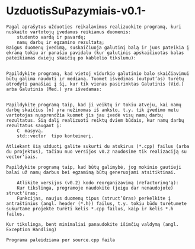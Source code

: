 # UzduotisSuPazymiais-v0.1-

    Pagal aprašytus užduoties reikalavimus realizuokite programą, kuri nuskaito vartotojų įvedamus reikiamus duomenis:
        studento vardą ir pavardę;
        namų darbų ir egzamino rezultatą;
    Baigus duomenų įvedimą, suskaičiuoja galutinį balą ir juos pateikia į ekraną tokiu ar panašiu pavidalu (kur galutinis apskaičiuotas balas pateikiamas dviejų skaičių po kablelio tikslumu):


    Papildykite programą, kad vietoj vidurkio galutinio balo skaičiavimui būtų galima naudoti ir medianą. Tuomet išvedimas (output’as) turėtų atrodyti panašiai į šį, kur tik vienas pasirinktas Galutinis (Vid.) arba Galutinis (Med.) yra išvedamas:


    Papildykite programą taip, kad ji veiktų ir tokiu atveju, kai namų darbų skaičius (n) yra nežinomas iš anksto, t.y. tik įvedimo metu vartotojas nusprendžia kuomet jis jau įvedė visų namų darbų rezultatus. Šią dalį realizuoti reiktų dviem būdais, kur namų darbų rezultatus saugant į:
        C  masyvą.
        std::vector  tipo konteinerį.

    Atliekant šią užduotį galite sukurti du atskirus (*.cpp) failus (arba du projektus), tačiau nuo versijos v0.2 naudosime tik realizaciją su vector'iais.

    Papildykite programą taip, kad būtų galimybė, jog mokinio gautieji balai už namų darbus bei egzaminą būtų generuojami atsitiktinai.
    
        Atlikite versijos (v0.2) kodo reorganizavimą (refactoring'ą):
        Kur tikslinga, programoje naudokite (jeigu dar nenaudojote) struct'ūras;
        Funkcijas, naujus duomenų tipus (struct’ūras) perkelkite į antraštinius (angl. header (*.h)) failus, t.y. tokiu būdu turėtumete sukurtame projekte turėti kelis *.cpp failus, kaip ir kelis *.h failus.

    Kur tikslinga, bent minimaliai panaudokite išimčių valdymą (angl. Exception Handling)

    Programa paleidziama per source.cpp faila

